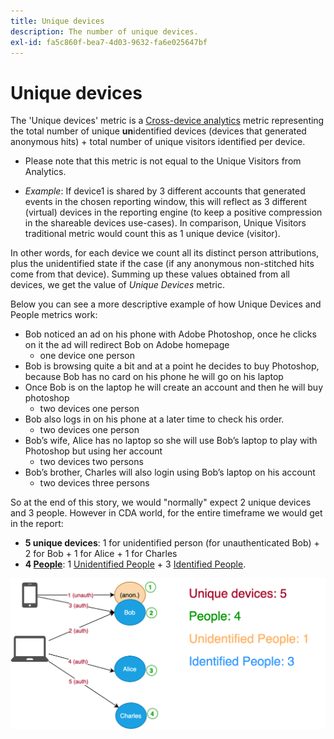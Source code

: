 ```yaml
---
title: Unique devices
description: The number of unique devices.
exl-id: fa5c860f-bea7-4d03-9632-fa6e025647bf
---
```

# Unique devices

The 'Unique devices' metric is a [Cross-device analytics](../cda/overview.md) metric representing the total number of unique **un**identified devices (devices that generated anonymous hits) + total number of unique visitors identified per device.

* Please note that this metric is not equal to the Unique Visitors from Analytics.

* *Example*: If device1 is shared by 3 different accounts that generated events in the chosen reporting window, this will reflect as 3 different (virtual) devices in the reporting engine (to keep a positive compression in the shareable devices use-cases). In comparison, Unique Visitors traditional metric would count this as 1 unique device (visitor).

In other words, for each device we count all its distinct person attributions, plus the unidentified state if the case (if any anonymous non-stitched hits come from that device).
Summing up these values obtained from all devices, we get the value of *Unique Devices* metric. 
 
Below you can see a more descriptive example of how Unique Devices and People metrics work:

* Bob noticed an ad on his phone with Adobe Photoshop, once he clicks on it the ad will redirect Bob on Adobe homepage
	* one device one person
* Bob is browsing quite a bit and at a point he decides to buy Photoshop, because Bob has no card on his phone he will go on his laptop
* Once Bob is on the laptop he will create an account and then he will buy photoshop
	* two devices one person
* Bob also logs in on his phone at a later time to check his order.
	* two devices one person
* Bob’s wife, Alice has no laptop so she will use Bob’s laptop to play with Photoshop but using her account
	* two devices two persons
* Bob’s brother, Charles will also login using Bob’s laptop on his account
	* two devices three persons

So at the end of this story, we would "normally" expect 2 unique devices and 3 people.
However in CDA world, for the entire timeframe we would get in the report:
* **5 unique devices**: 1 for unidentified person (for unauthenticated Bob)  + 2 for Bob + 1 for Alice + 1 for Charles
* **4 [People](people.md)**: 1 [Unidentified People](unidentified-people.md) + 3 [Identified People](identified-people.md).

![Unique Devices Count](/help/components/metrics/assets/Unique_Devices_Count.png)